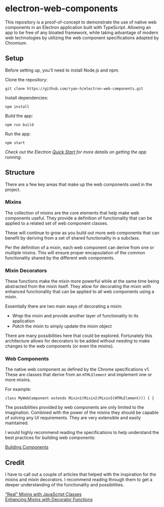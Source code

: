 # electron-web-components

This repository is a proof-of-concept to demonstrate the use of native web components in an Electron application built with TypeScript. Allowing an app to be free of any bloated framework, while taking advantage of modern web technologies by utilizing the web component specifications adopted by Chromium.

## Setup

Before setting up, you'll need to install Node.js and npm.

Clone the repository:

`git clone https://github.com/ryan-h/electron-web-components.git`

Install dependencies:

`npm install`

Build the app:

`npm run build`

Run the app:

`npm start`

*Check out the Electron [Quick Start](https://electronjs.org/docs/tutorial/quick-start) for more details on getting the app running.*

## Structure

There are a few key areas that make up the web components used in the project.

### Mixins

The collection of mixins are the core elements that help make web components useful. They provide a definition of functionality that can be applied to a related set of web component classes.

These will continue to grow as you build out more web components that can benefit by deriving from a set of shared functionality in a subclass.

Per the definition of a mixin, each web component can derive from one or multiple mixins. This will ensure proper encapsulation of the common functionality shared by the different web components.

### Mixin Decorators

These functions make the mixin more powerful while at the same time being abstracted from the mixin itself. They allow for decorating the mixin with enhanced functionality that can be applied to all web components using a mixin.

Essentially there are two main ways of decorating a mixin:

* *Wrap* the mixin and provide another layer of functionality to its application
* *Patch* the mixin to simply update the mixin object

There are many possibilities here that could be explored. Fortunately this architecture allows for decorators to be added without needing to make changes to the web components (or even the mixins).

### Web Components

The native web component as defined by the Chrome specifications v1. These are classes that derive from an `HTMLElement` and implement one or more mixins. 

For example:

`class MyWebComponent extends Mixin1(Mixin2(Mixin3(HTMLElement))) { }`

The possibilities provided by web components are only limited to the imagination. Combined with the power of the mixins they should be capable of solving any UI requirements. They are very extensible and easily maintained.

I would highly recommend reading the specifications to help understand the best practices for building web components:

[Building Components](https://developers.google.com/web/fundamentals/web-components/)

## Credit

I have to call out a couple of articles that helped with the inspiration for the mixins and mixin decorators. I recommend reading through them to get a deeper understanding of the functionality and possibilities.

["Real" Mixins with JavaScript Classes](http://justinfagnani.com/2015/12/21/real-mixins-with-javascript-classes/) <br>
[Enhancing Mixins with Decorator Functions](http://justinfagnani.com/2016/01/07/enhancing-mixins-with-decorator-functions/)
